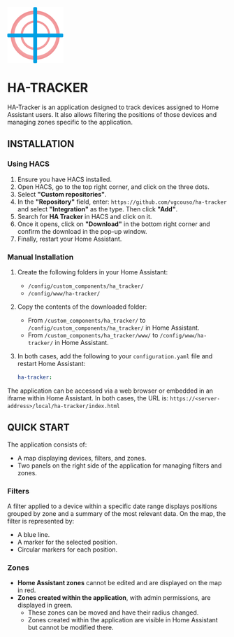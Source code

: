 <div style="text-align: center;">
  <img src="docs/images/logo_512x512.png" alt="HA Tracker logo" width="128" height="128" align="left" />
</div>

<div style="clear: both;"></div>


# HA-TRACKER

HA-Tracker is an application designed to track devices assigned to Home Assistant users.
It also allows filtering the positions of those devices and managing zones specific to the application.

## INSTALLATION

### Using HACS
1. Ensure you have HACS installed.
2. Open HACS, go to the top right corner, and click on the three dots.
3. Select **"Custom repositories"**.
4. In the **"Repository"** field, enter: `https://github.com/vgcouso/ha-tracker` and select **"Integration"** as the type. Then click **"Add"**.
5. Search for **HA Tracker** in HACS and click on it.
6. Once it opens, click on **"Download"** in the bottom right corner and confirm the download in the pop-up window.
7. Finally, restart your Home Assistant.

### Manual Installation
1. Create the following folders in your Home Assistant:
   - `/config/custom_components/ha_tracker/`
   - `/config/www/ha-tracker/`
2. Copy the contents of the downloaded folder:
   - From `/custom_components/ha_tracker/` to `/config/custom_components/ha_tracker/` in Home Assistant.
   - From `/custom_components/ha_tracker/www/` to `/config/www/ha-tracker/` in Home Assistant.

3. In both cases, add the following to your `configuration.yaml` file and restart Home Assistant:

   ```yaml
   ha-tracker:
   ```

The application can be accessed via a web browser or embedded in an iframe within Home Assistant.
In both cases, the URL is: `https://<server-address>/local/ha-tracker/index.html`

## QUICK START

The application consists of:
- A map displaying devices, filters, and zones.
- Two panels on the right side of the application for managing filters and zones.

### Filters
A filter applied to a device within a specific date range displays positions grouped by zone and a summary of the most relevant data.
On the map, the filter is represented by:
- A blue line.
- A marker for the selected position.
- Circular markers for each position.

### Zones
- **Home Assistant zones** cannot be edited and are displayed on the map in red.
- **Zones created within the application**, with admin permissions, are displayed in green.
  - These zones can be moved and have their radius changed.
  - Zones created within the application are visible in Home Assistant but cannot be modified there.
